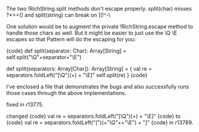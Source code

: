 The two !RichString.split methods don't escape properly.  split(char) misses ?*>+(] and split(string) can break on ][!^-\

One solution would be to augment the private !RichString.escape method to handle those chars as well.  But it might be easier to just use the \Q \E escapes so that Pattern will do the escaping for you:

{code}
  def split(separator: Char): Array[String] = self.split("\\Q"+separator+"\\E")

  def split(separators: Array[Char]): Array[String] = {
    val re = separators.foldLeft("[\\Q")(_+_) + "\\E]"
    self.split(re)
  }
{code}

I've enclosed a file that demonstrates the bugs and also successfully runs those cases through the above implementations.

fixed in r13775.

changed
{code}
val re = separators.foldLeft("[\\Q")(_+_) + "\\E]"
{code}
to
{code}
val re = separators.foldLeft("[")(_+"\\Q"+_+"\\E") + "]"
{code}
in r13789.
